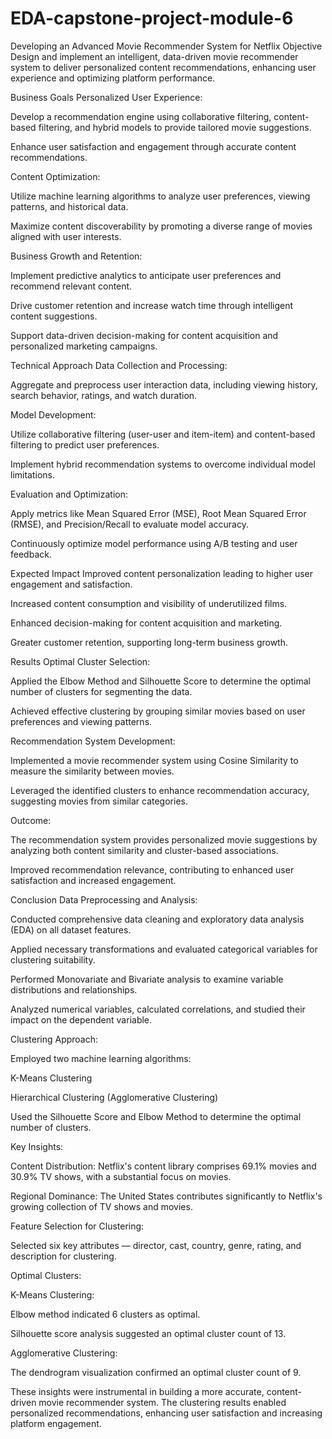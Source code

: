 # EDA-capstone-project-module-6
Developing an Advanced Movie Recommender System for Netflix
Objective
Design and implement an intelligent, data-driven movie recommender system to deliver personalized content recommendations, enhancing user experience and optimizing platform performance.

Business Goals
Personalized User Experience:

Develop a recommendation engine using collaborative filtering, content-based filtering, and hybrid models to provide tailored movie suggestions.

Enhance user satisfaction and engagement through accurate content recommendations.

Content Optimization:

Utilize machine learning algorithms to analyze user preferences, viewing patterns, and historical data.

Maximize content discoverability by promoting a diverse range of movies aligned with user interests.

Business Growth and Retention:

Implement predictive analytics to anticipate user preferences and recommend relevant content.

Drive customer retention and increase watch time through intelligent content suggestions.

Support data-driven decision-making for content acquisition and personalized marketing campaigns.

Technical Approach
Data Collection and Processing:

Aggregate and preprocess user interaction data, including viewing history, search behavior, ratings, and watch duration.

Model Development:

Utilize collaborative filtering (user-user and item-item) and content-based filtering to predict user preferences.

Implement hybrid recommendation systems to overcome individual model limitations.

Evaluation and Optimization:

Apply metrics like Mean Squared Error (MSE), Root Mean Squared Error (RMSE), and Precision/Recall to evaluate model accuracy.

Continuously optimize model performance using A/B testing and user feedback.

Expected Impact
Improved content personalization leading to higher user engagement and satisfaction.

Increased content consumption and visibility of underutilized films.

Enhanced decision-making for content acquisition and marketing.

Greater customer retention, supporting long-term business growth.

Results
Optimal Cluster Selection:

Applied the Elbow Method and Silhouette Score to determine the optimal number of clusters for segmenting the data.

Achieved effective clustering by grouping similar movies based on user preferences and viewing patterns.

Recommendation System Development:

Implemented a movie recommender system using Cosine Similarity to measure the similarity between movies.

Leveraged the identified clusters to enhance recommendation accuracy, suggesting movies from similar categories.

Outcome:

The recommendation system provides personalized movie suggestions by analyzing both content similarity and cluster-based associations.

Improved recommendation relevance, contributing to enhanced user satisfaction and increased engagement.

Conclusion
Data Preprocessing and Analysis:

Conducted comprehensive data cleaning and exploratory data analysis (EDA) on all dataset features.

Applied necessary transformations and evaluated categorical variables for clustering suitability.

Performed Monovariate and Bivariate analysis to examine variable distributions and relationships.

Analyzed numerical variables, calculated correlations, and studied their impact on the dependent variable.

Clustering Approach:

Employed two machine learning algorithms:

K-Means Clustering

Hierarchical Clustering (Agglomerative Clustering)

Used the Silhouette Score and Elbow Method to determine the optimal number of clusters.

Key Insights:

Content Distribution: Netflix's content library comprises 69.1% movies and 30.9% TV shows, with a substantial focus on movies.

Regional Dominance: The United States contributes significantly to Netflix's growing collection of TV shows and movies.

Feature Selection for Clustering:

Selected six key attributes — director, cast, country, genre, rating, and description for clustering.

Optimal Clusters:

K-Means Clustering:

Elbow method indicated 6 clusters as optimal.

Silhouette score analysis suggested an optimal cluster count of 13.

Agglomerative Clustering:

The dendrogram visualization confirmed an optimal cluster count of 9.

These insights were instrumental in building a more accurate, content-driven movie recommender system. The clustering results enabled personalized recommendations, enhancing user satisfaction and increasing platform engagement.








